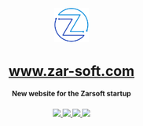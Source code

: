 <div align="center">
    <img src="imgs/logo_transparente.png" alt="Zarsoft logo" height="70px">
    <h1>
        <a href="https://www.zar-soft.com">www.zar-soft.com</a>
    </h1>
    <h4>
    <b>New website for the Zarsoft startup</b></h4>
    <!-- <h4>
        <a href="#links">General info</a>
        •
        <a href="#versions">Versions</a>
        •
        <a href="#deployment">Deployment</a>
        •
        <a href="#contact">Contact</a>
        •
        <a href="#copyright">Copyright</a>
    </h4> -->
    <h3>
        <a href="https://www.github.com/johanzarazua">
            <img src="https://img.shields.io/badge/maintainer-%40johanzarazua-yellow">
        </a>
        <a href="https://www.zar-soft.com">
            <img src="https://img.shields.io/website?url=http%3A%2F%2Fwww.zar%2Dsoft.com%2F">
        </a>
        <!-- <img src="https://img.shields.io/badge/launched-february%202024-teal"> -->
        <a href="https://github.com/johanzarazua/ZarSoft/commits/main">
            <img src="https://img.shields.io/github/last-commit/johanzarazua/ZarSoft?color=blue&label=updated">
        </a>
        <a href="https://www.github.com/johanzarazua/ZarSoft/releases/latest">
            <img src="https://img.shields.io/github/v/release/johanzarazua/ZarSoft?color=blueviolet&label=version">
        </a>
    </h3>
</div>